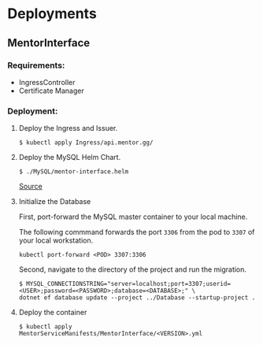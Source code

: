 # Deployments

## MentorInterface

### Requirements:
- IngressController
- Certificate Manager

### Deployment:

1. Deploy the Ingress and Issuer.

    ```shell
    $ kubectl apply Ingress/api.mentor.gg/
    ```

2. Deploy the MySQL Helm Chart.

    ```shell
    $ ./MySQL/mentor-interface.helm
    ```

    [Source](MySQL/README.md)

3. Initialize the Database
    
    First, port-forward the MySQL master container to your local machine.

    The following commmand forwards the port `3306` from the pod to `3307` of your local workstation.

    ```shell
    kubectl port-forward <POD> 3307:3306
    ```

    Second, navigate to the directory of the project and run the migration.

    ```shell
    $ MYSQL_CONNECTIONSTRING="server=localhost;port=3307;userid=<USER>;password=<PASSWORD>;database=<DATABASE>;" \
    dotnet ef database update --project ../Database --startup-project .
    ```

3. Deploy the container

    ```shell
    $ kubectl apply MentorServiceManifests/MentorInterface/<VERSION>.yml
    ```

